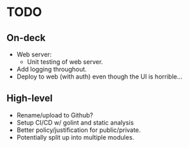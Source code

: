 # TODO

## On-deck

- Web server:
  - Unit testing of web server.
- Add logging throughout.
- Deploy to web (with auth) even though the UI is horrible...

## High-level

- Rename/upload to Github?
- Setup CI/CD w/ golint and static analysis
- Better policy/justification for public/private.
- Potentially split up into multiple modules.
